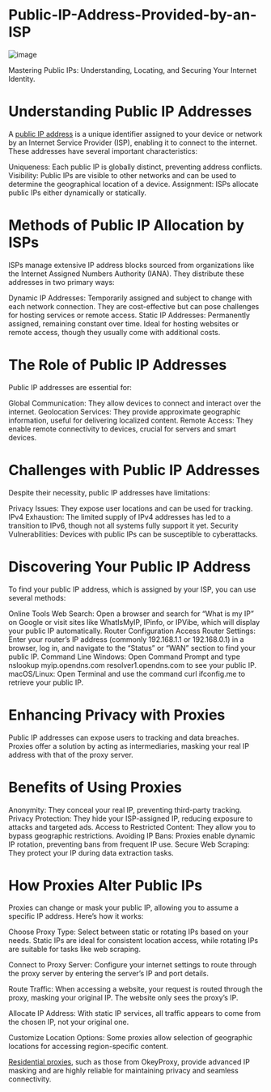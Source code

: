 # Public-IP-Address-Provided-by-an-ISP
![image](https://github.com/user-attachments/assets/f0210215-b945-4fbf-9f12-833ca9a93e54)

Mastering Public IPs: Understanding, Locating, and Securing Your Internet Identity.

# Understanding Public IP Addresses
A [public IP address](https://www.okeyproxy.com/proxy/public-ip-address-provided-by-isp/) is a unique identifier assigned to your device or network by an Internet Service Provider (ISP), enabling it to connect to the internet. These addresses have several important characteristics:

Uniqueness: Each public IP is globally distinct, preventing address conflicts.
Visibility: Public IPs are visible to other networks and can be used to determine the geographical location of a device.
Assignment: ISPs allocate public IPs either dynamically or statically.

# Methods of Public IP Allocation by ISPs
ISPs manage extensive IP address blocks sourced from organizations like the Internet Assigned Numbers Authority (IANA). They distribute these addresses in two primary ways:

Dynamic IP Addresses: Temporarily assigned and subject to change with each network connection. They are cost-effective but can pose challenges for hosting services or remote access.
Static IP Addresses: Permanently assigned, remaining constant over time. Ideal for hosting websites or remote access, though they usually come with additional costs.

# The Role of Public IP Addresses
Public IP addresses are essential for:

Global Communication: They allow devices to connect and interact over the internet.
Geolocation Services: They provide approximate geographic information, useful for delivering localized content.
Remote Access: They enable remote connectivity to devices, crucial for servers and smart devices.

# Challenges with Public IP Addresses
Despite their necessity, public IP addresses have limitations:

Privacy Issues: They expose user locations and can be used for tracking.
IPv4 Exhaustion: The limited supply of IPv4 addresses has led to a transition to IPv6, though not all systems fully support it yet.
Security Vulnerabilities: Devices with public IPs can be susceptible to cyberattacks.

# Discovering Your Public IP Address
To find your public IP address, which is assigned by your ISP, you can use several methods:

Online Tools
Web Search: Open a browser and search for “What is my IP” on Google or visit sites like WhatIsMyIP, IPinfo, or IPVibe, which will display your public IP automatically.
Router Configuration
Access Router Settings: Enter your router’s IP address (commonly 192.168.1.1 or 192.168.0.1) in a browser, log in, and navigate to the “Status” or “WAN” section to find your public IP.
Command Line
Windows: Open Command Prompt and type nslookup myip.opendns.com resolver1.opendns.com to see your public IP.
macOS/Linux: Open Terminal and use the command curl ifconfig.me to retrieve your public IP.

# Enhancing Privacy with Proxies
Public IP addresses can expose users to tracking and data breaches. Proxies offer a solution by acting as intermediaries, masking your real IP address with that of the proxy server.

# Benefits of Using Proxies
Anonymity: They conceal your real IP, preventing third-party tracking.
Privacy Protection: They hide your ISP-assigned IP, reducing exposure to attacks and targeted ads.
Access to Restricted Content: They allow you to bypass geographic restrictions.
Avoiding IP Bans: Proxies enable dynamic IP rotation, preventing bans from frequent IP use.
Secure Web Scraping: They protect your IP during data extraction tasks.

# How Proxies Alter Public IPs
Proxies can change or mask your public IP, allowing you to assume a specific IP address. Here’s how it works:

Choose Proxy Type: Select between static or rotating IPs based on your needs. Static IPs are ideal for consistent location access, while rotating IPs are suitable for tasks like web scraping.

Connect to Proxy Server: Configure your internet settings to route through the proxy server by entering the server’s IP and port details.

Route Traffic: When accessing a website, your request is routed through the proxy, masking your original IP. The website only sees the proxy’s IP.

Allocate IP Address: With static IP services, all traffic appears to come from the chosen IP, not your original one.

Customize Location Options: Some proxies allow selection of geographic locations for accessing region-specific content.

[Residential proxies](https://www.okeyproxy.com/en/residential-proxies), such as those from OkeyProxy, provide advanced IP masking and are highly reliable for maintaining privacy and seamless connectivity.
